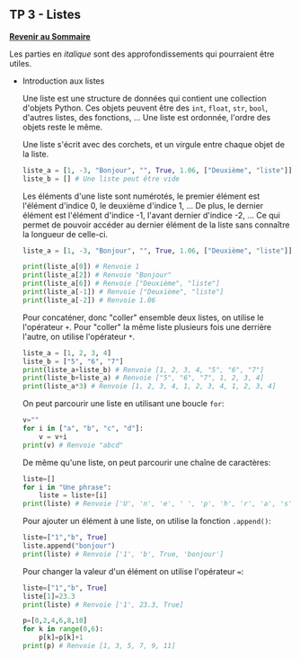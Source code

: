 ## TP 3 - Listes

**[Revenir au Sommaire](../README.md)**

Les parties en _italique_ sont des approfondissements qui pourraient être utiles.

- Introduction aux listes

    Une liste est une structure de données qui contient une collection d'objets Python. Ces objets peuvent être des `int`, `float`, `str`, `bool`, d'autres listes, des fonctions, ... Une liste est ordonnée, l'ordre des objets reste le même.

    Une liste s'écrit avec des corchets, et un virgule entre chaque objet de la liste.

    ```python
    liste_a = [1, -3, "Bonjour", "", True, 1.06, ["Deuxième", "liste"]]
    liste_b = [] # Une liste peut être vide
    ```

    Les éléments d'une liste sont numérotés, le premier élément est l'élément d'indice 0, le deuxième d'indice 1, ...
    De plus, le dernier élément est l'élément d'indice -1, l'avant dernier d'indice -2, ... Ce qui permet de pouvoir accéder au dernier élément de la liste sans connaître la longueur de celle-ci.

    ```python
    liste_a = [1, -3, "Bonjour", "", True, 1.06, ["Deuxième", "liste"]]
    
    print(liste_a[0]) # Renvoie 1
    print(liste_a[2]) # Renvoie "Bonjour"
    print(liste_a[6]) # Renvoie ["Deuxième", "liste"]
    print(liste_a[-1]) # Renvoie ["Deuxième", "liste"]
    print(liste_a[-2]) # Renvoie 1.06
    ```

    Pour concaténer, donc "coller" ensemble deux listes, on utilise le l'opérateur `+`. Pour "coller" la même liste plusieurs fois une derrière l'autre, on utilise l'opérateur `*`.

    ```python
    liste_a = [1, 2, 3, 4]
    liste_b = ["5", "6", "7"]
    print(liste_a+liste_b) # Renvoie [1, 2, 3, 4, "5", "6", "7"]
    print(liste_b+liste_a) # Renvoie ["5", "6", "7", 1, 2, 3, 4]
    print(liste_a*3) # Renvoie [1, 2, 3, 4, 1, 2, 3, 4, 1, 2, 3, 4]
    ```

    On peut parcourir une liste en utilisant une boucle `for`:

    ```python
    v=""
    for i in ["a", "b", "c", "d"]:
        v = v+i
    print(v) # Renvoie "abcd"
    ```

    De même qu'une liste, on peut parcourir une chaîne de caractères:
 
    ```python
    liste=[]
    for i in "Une phrase":
        liste = liste+[i]
    print(liste) # Renvoie ['U', 'n', 'e', ' ', 'p', 'h', 'r', 'a', 's', 'e']
    ```

    Pour ajouter un élément à une liste, on utilise la fonction `.append()`:

    ```python
    liste=["1","b", True]
    liste.append("bonjour")
    print(liste) # Renvoie ['1', 'b', True, 'bonjour']
    ```

    Pour changer la valeur d'un élément on utilise l'opérateur `=`:

    ```python
    liste=["1","b", True]
    liste[1]=23.3
    print(liste) # Renvoie ['1', 23.3, True]
    ```

    ```python
    p=[0,2,4,6,8,10]
    for k in range(0,6):
        p[k]=p[k]+1
    print(p) # Renvoie [1, 3, 5, 7, 9, 11]
    ```

